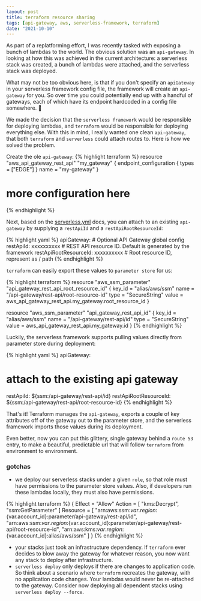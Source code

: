 ```yaml
---
layout: post
title: terraform resource sharing
tags: [api-gateway, aws, serverless-framework, terraform]
date: "2021-10-10"
---
```


As part of a replatforming effort, I was recently tasked with exposing a bunch of lambdas to the world. The obvious solution was an `api-gateway`. In looking at how this was achieved in the current architecture: a serverless stack was created, a bunch of lambdas were attached, and the serverless stack was deployed.

What may not be too obvious here, is that if you don't specify an `apiGateway` in your serverless framework config file, the framework will create an `api-gateway` for you. So over time you could potentially end up with a handful of gateways, each of which have its endpoint hardcoded in a config file somewhere. 🤢

We made the decision that the `serverless framework` would be responsible for deploying lambdas, and `terraform` would be responsible for deploying everything else. With this in mind, I really wanted one clean `api-gateway`, that both `terraform` and `serverless` could attach routes to. Here is how we solved the problem.

Create the ole `api-gateway`:
{% highlight terraform %}
resource "aws_api_gateway_rest_api" "my_gateway" {
endpoint_configuration {
types = ["EDGE"]
}
name = "my-gateway"
}

# more configuration here

{% endhighlight %}

Next, based on the [serverless.yml](https://www.serverless.com/framework/docs/providers/aws/guide/serverless.yml#serverlessyml-reference) docs, you can attach to an existing `api-gateway` by supplying a `restApiId` and a `restApiRootResourceId`:

{% highlight yaml %}
apiGateway: # Optional API Gateway global config
restApiId: xxxxxxxxxx # REST API resource ID. Default is generated by the framework
restApiRootResourceId: xxxxxxxxxx # Root resource ID, represent as / path
{% endhighlight %}

`terraform` can easily export these values to `parameter store` for us:

{% highlight terraform %}
resource "aws_ssm_parameter" "api_gateway_rest_api_root_resource_id" {
key_id = "alias/aws/ssm"
name = "/api-gateway/rest-api/root-resource-id"
type = "SecureString"
value = aws_api_gateway_rest_api.my_gateway.root_resource_id
}

resource "aws_ssm_parameter" "api_gateway_rest_api_id" {
key_id = "alias/aws/ssm"
name = "/api-gateway/rest-api/id"
type = "SecureString"
value = aws_api_gateway_rest_api.my_gateway.id
}
{% endhighlight %}

Luckily, the serverless framework supports pulling values directly from parameter store during deployment:

{% highlight yaml %}
apiGateway:

# attach to the existing api gateway

restApiId: ${ssm:/api-gateway/rest-api/id}
restApiRootResourceId: ${ssm:/api-gateway/rest-api/root-resource-id}
{% endhighlight %}

That's it! Terraform manages the `api-gateway`, exports a couple of key attributes off of the gateway out to the parameter store, and the serverless framework imports those values during its deployment.

Even better, now you can put this glittery, single gateway behind a `route 53` entry, to make a beautiful, predictable url that will follow `terraform` from environment to environment.

### gotchas

- we deploy our serverless stacks under a given `role`, so that role must have permissions to the parameter store values. Also, if developers run these lambdas locally, they must also have permissions.

{% highlight terraform %}
{
Effect = "Allow"
Action = [
"kms:Decrypt",
"ssm:GetParameter"
]
Resource = [
"arn:aws:ssm:${var.region}:${var.account_id}:parameter/api-gateway/rest-api/id",
"arn:aws:ssm:${var.region}:${var.account_id}:parameter/api-gateway/rest-api/root-resource-id",
"arn:aws:kms:${var.region}:${var.account_id}:alias/aws/ssm"
]
}
{% endhighlight %}

- your stacks just took an infrastructure dependency. If `terraform` ever decides to blow away the gateway for whatever reason, you now want any stack to deploy after infrastructure.
- `serverless deploy` only deploys if there are changes to application code. So think about a scenario where `terraform` recreates the gateway, with no application code changes. Your lambdas would never be re-attached to the gateway. Consider now deploying all dependent stacks using `serverless deploy --force`.

